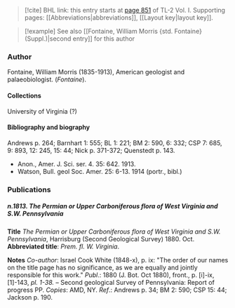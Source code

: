 > [!cite] BHL link: this entry starts at [page 851](https://www.biodiversitylibrary.org/item/103414#page/899/mode/1up) of TL-2 Vol. I.
> Supporting pages: [[Abbreviations|abbreviations]], [[Layout key|layout key]].

> [!example] See also [[Fontaine, William Morris {std. Fontaine} (Suppl.)|second entry]] for this author

### Author

Fontaine, William Morris (1835-1913), American geologist and palaeobiologist. (*Fontaine*).

#### Collections

University of Virginia (?)

#### Bibliography and biography

Andrews p. 264; Barnhart 1: 555; BL 1: 221; BM 2: 590, 6: 332; CSP 7: 685, 9: 893, 12: 245, 15: 44; Nick p. 371-372; Quenstedt p. 143.
- Anon., Amer. J. Sci. ser. 4. 35: 642. 1913.
- Watson, Bull. geol Soc. Amer. 25: 6-13. 1914 (portr., bibl.)

### Publications

##### n.1813. The Permian or Upper Carboniferous flora of West Virginia and S.W. Pennsylvania

**Title**
*The Permian or Upper Carboniferous flora of West Virginia and S.W. Pennsylvania*, Harrisburg (Second Geological Survey) 1880. Oct.
**Abbreviated title**: *Prem. fl. W. Virginia*.

**Notes**
*Co-author*: Israel Cook White (1848-x), p. ix: "The order of our names on the title page has no significance, as we are equally and jointly responsible for this work."
*Publ*.: 1880 (J. Bot. Oct 1880), front., p. \[i\]-ix, \[1\]-143, *pl. 1-38.* – Second geological Survey of Pennsylvania: Report of progress PP. *Copies*: AMD, NY.
*Ref*.: Andrews p. 34; BM 2: 590; CSP 15: 44; Jackson p. 190.

